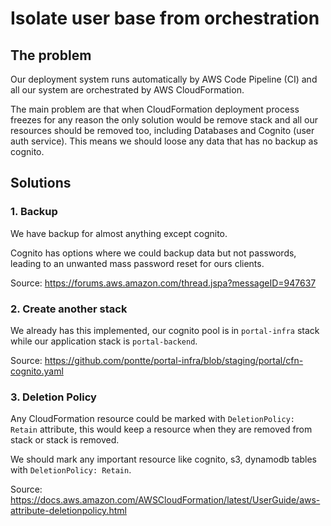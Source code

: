 # Isolate user base from orchestration

## The problem

Our deployment system runs automatically by AWS Code Pipeline (CI) and all our system are orchestrated by AWS CloudFormation.

The main problem are that when CloudFormation deployment process freezes for any reason the only solution would be remove stack and all our resources should be removed too, including Databases and Cognito (user auth service). This means we should loose any data that has no backup as cognito.

## Solutions


### 1. Backup

We have backup for almost anything except cognito.

Cognito has options where we could backup data but not passwords, leading to an unwanted mass password reset for ours clients.

Source: https://forums.aws.amazon.com/thread.jspa?messageID=947637

### 2. Create another stack

We already has this implemented, our cognito pool is in `portal-infra` stack while our application stack is `portal-backend`.

Source: https://github.com/pontte/portal-infra/blob/staging/portal/cfn-cognito.yaml

### 3. Deletion Policy

Any CloudFormation resource could be marked with `DeletionPolicy: Retain` attribute, this would keep a resource when they are removed from stack or stack is removed.

We should mark any important resource like cognito, s3, dynamodb tables with `DeletionPolicy: Retain`.

Source: https://docs.aws.amazon.com/AWSCloudFormation/latest/UserGuide/aws-attribute-deletionpolicy.html

